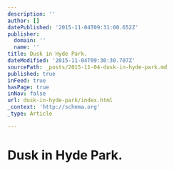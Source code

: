 ```yaml
---
description: ''
author: []
datePublished: '2015-11-04T09:31:00.652Z'
publisher:
  domain: ''
  name: ''
title: Dusk in Hyde Park.
dateModified: '2015-11-04T09:30:30.707Z'
sourcePath: _posts/2015-11-04-dusk-in-hyde-park.md
published: true
inFeed: true
hasPage: true
inNav: false
url: dusk-in-hyde-park/index.html
_context: 'http://schema.org'
_type: Article

---
```

# Dusk in Hyde Park.